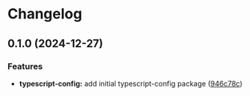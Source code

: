 # Changelog

## 0.1.0 (2024-12-27)


### Features

* **typescript-config:** add initial typescript-config package ([946c78c](https://github.com/fuf-stack/ts-project-setup/commit/946c78c78325ef332b9bce1eeae62785958668b5))
